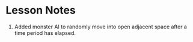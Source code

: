 # Lesson Notes

1. Added monster AI to randomly move into open adjacent space after a time period has elapsed.
